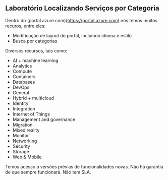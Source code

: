 ## Laboratório Localizando Serviços por Categoria ##

Dentro do (portal.azure.com)(https://portal.azure.com) nós temos muitos recuros, entre eles:

* Modificação de layout do portal, incluindo idioma e estilo
* Busca por categorias

Diversos recursos, tais como: 
* AI + machine learning
* Analytics
* Compute
* Containers
* Databases
* DevOps
* General
* Hybrid + multicloud
* Identity
* Integration
* Internet of Things
* Management and governance
* Migration
* Mixed reality
* Monitor
* Networking
* Security
* Storage
* Web & Mobile

Temos acesso a versões prévias de funcionalidades novas. Não há garantia de que sempre funcionará. Não tem SLA.

